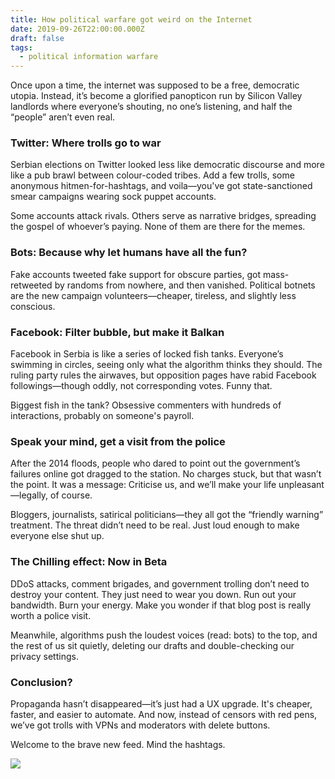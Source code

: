 ```yaml
---
title: How political warfare got weird on the Internet
date: 2019-09-26T22:00:00.000Z
draft: false
tags:
  - political information warfare
---
```


Once upon a time, the internet was supposed to be a free, democratic utopia. Instead, it’s become a glorified panopticon run by Silicon Valley landlords where everyone’s shouting, no one’s listening, and half the “people” aren’t even real.

### Twitter: Where trolls go to war

Serbian elections on Twitter looked less like democratic discourse and more like a pub brawl between colour-coded tribes. Add a few trolls, some anonymous hitmen-for-hashtags, and voila—you've got state-sanctioned smear campaigns wearing sock puppet accounts.

Some accounts attack rivals. Others serve as narrative bridges, spreading the gospel of whoever’s paying. None of them are there for the memes.

### Bots: Because why let humans have all the fun?

Fake accounts tweeted fake support for obscure parties, got mass-retweeted by randoms from nowhere, and then vanished. Political botnets are the new campaign volunteers—cheaper, tireless, and slightly less conscious.

### Facebook: Filter bubble, but make it Balkan

Facebook in Serbia is like a series of locked fish tanks. Everyone’s swimming in circles, seeing only what the algorithm thinks they should. The ruling party rules the airwaves, but opposition pages have rabid Facebook followings—though oddly, not corresponding votes. Funny that.

Biggest fish in the tank? Obsessive commenters with hundreds of interactions, probably on someone's payroll.

### Speak your mind, get a visit from the police

After the 2014 floods, people who dared to point out the government’s failures online got dragged to the station. No charges stuck, but that wasn’t the point. It was a message: Criticise us, and we’ll make your life unpleasant—legally, of course.

Bloggers, journalists, satirical politicians—they all got the “friendly warning” treatment. The threat didn’t need to be real. Just loud enough to make everyone else shut up.

### The Chilling effect: Now in Beta

DDoS attacks, comment brigades, and government trolling don’t need to destroy your content. They just need to wear you down. Run out your bandwidth. Burn your energy. Make you wonder if that blog post is really worth a police visit.

Meanwhile, algorithms push the loudest voices (read: bots) to the top, and the rest of us sit quietly, deleting our drafts and double-checking our privacy settings.

### Conclusion?

Propaganda hasn’t disappeared—it’s just had a UX upgrade. It's cheaper, faster, and easier to automate. And now, instead of censors with red pens, we’ve got trolls with VPNs and moderators with delete buttons.

Welcome to the brave new feed. Mind the hashtags.

[![](/images/mapping-and-quantifying-political-information-warfare2.png)](https://labs.rs/en/mapping-and-quantifying-political-information-warfare-2/)

